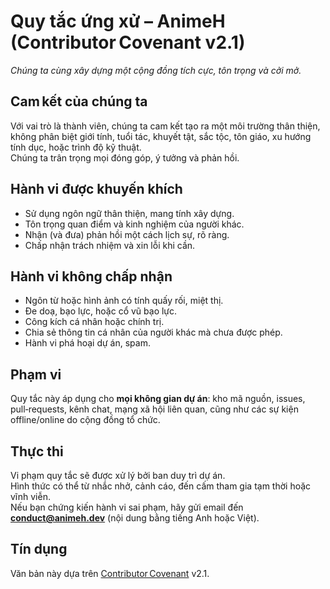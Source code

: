 # Quy tắc ứng xử – AnimeH (Contributor Covenant v2.1)

_Chúng ta cùng xây dựng một cộng đồng tích cực, tôn trọng và cởi mở._

## Cam kết của chúng ta

Với vai trò là thành viên, chúng ta cam kết tạo ra một môi trường thân thiện, không phân biệt giới tính, tuổi tác, khuyết tật, sắc tộc, tôn giáo, xu hướng tính dục, hoặc trình độ kỹ thuật.  
Chúng ta trân trọng mọi đóng góp, ý tưởng và phản hồi.

## Hành vi được khuyến khích

- Sử dụng ngôn ngữ thân thiện, mang tính xây dựng.  
- Tôn trọng quan điểm và kinh nghiệm của người khác.  
- Nhận (và đưa) phản hồi một cách lịch sự, rõ ràng.  
- Chấp nhận trách nhiệm và xin lỗi khi cần.

## Hành vi không chấp nhận

- Ngôn từ hoặc hình ảnh có tính quấy rối, miệt thị.  
- Đe doạ, bạo lực, hoặc cổ vũ bạo lực.  
- Công kích cá nhân hoặc chính trị.  
- Chia sẻ thông tin cá nhân của người khác mà chưa được phép.  
- Hành vi phá hoại dự án, spam.

## Phạm vi

Quy tắc này áp dụng cho **mọi không gian dự án**: kho mã nguồn, issues, pull‑requests, kênh chat, mạng xã hội liên quan, cũng như các sự kiện offline/online do cộng đồng tổ chức.

## Thực thi

Vi phạm quy tắc sẽ được xử lý bởi ban duy trì dự án.  
Hình thức có thể từ nhắc nhở, cảnh cáo, đến cấm tham gia tạm thời hoặc vĩnh viễn.  
Nếu bạn chứng kiến hành vi sai phạm, hãy gửi email đến **conduct@animeh.dev** (nội dung bằng tiếng Anh hoặc Việt).

## Tín dụng

Văn bản này dựa trên [Contributor Covenant](https://www.contributor-covenant.org/) v2.1.
